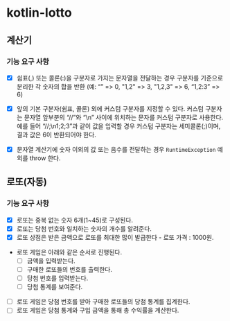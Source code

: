 # kotlin-lotto

## 계산기

### 기능 요구 사항

* [x] 쉼표(,) 또는 콜론(:)을 구분자로 가지는 문자열을 전달하는 경우 구분자를 기준으로 분리한 각 숫자의 합을 반환 (예: “” => 0, "1,2" => 3, "1,2,3" => 6, “1,2:3” => 6)
* [x] 앞의 기본 구분자(쉼표, 콜론) 외에 커스텀 구분자를 지정할 수 있다. 커스텀 구분자는 문자열 앞부분의 “//”와 “\n” 사이에 위치하는 문자를 커스텀 구분자로 사용한다. 예를 들어 “//;\n1;2;3”과 같이 값을 입력할 경우 커스텀 구분자는 세미콜론(;)이며, 결과 값은 6이 반환되어야 한다.
* [x] 문자열 계산기에 숫자 이외의 값 또는 음수를 전달하는 경우 `RuntimeException` 예외를 throw 한다.


## 로또(자동)

### 기능 요구 사항

* [x] 로또는 중복 없는 숫자 6개(1~45)로 구성된다.
* [x] 로또는 당첨 번호와 일치하는 숫자의 개수를 알려준다.
* [x] 로또 상점은 받은 금액으로 로또를 최대한 많이 발급한다 - 로또 가격 : 1000원.
* 로또 게임은 아래와 같은 순서로 진행된다.
    * [ ] 금액을 입력받는다.
    * [ ] 구매한 로또들의 번호를 출력한다.
    * [ ] 당첨 번호를 입력받는다.
    * [ ] 당첨 통계를 보여준다.
* [ ] 로또 게임은 당첨 번호를 받아 구매한 로또들의 당첨 통계를 집계한다.
* [ ] 로또 게임은 당첨 통계와 구입 금액을 통해 총 수익률을 계산한다.
